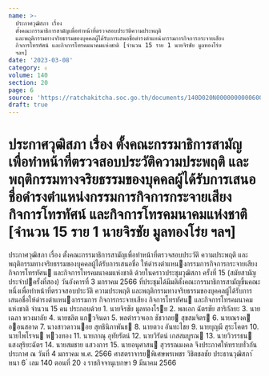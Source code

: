```yaml
---
name: >-
  ประกาศวุฒิสภา เรื่อง
  ตั้งคณะกรรมาธิการสามัญเพื่อทำหน้าที่ตรวจสอบประวัติความประพฤติ
  และพฤติกรรมทางจริยธรรมของบุคคลผู้ได้รับการเสนอชื่อดำรงตำแหน่งกรรมการกิจการกระจายเสียง
  กิจการโทรทัศน์ และกิจการโทรคมนาคมแห่งชาติ [จำนวน 15 ราย 1 นายจิรชัย มูลทองโร่ย
  ฯลฯ]
date: '2023-03-08'
category: ง
volume: 140
section: 20
page: 6
source: 'https://ratchakitcha.soc.go.th/documents/140D020N0000000000600.pdf'
draft: true
---
```


# ประกาศวุฒิสภา เรื่อง ตั้งคณะกรรมาธิการสามัญเพื่อทำหน้าที่ตรวจสอบประวัติความประพฤติ และพฤติกรรมทางจริยธรรมของบุคคลผู้ได้รับการเสนอชื่อดำรงตำแหน่งกรรมการกิจการกระจายเสียง กิจการโทรทัศน์ และกิจการโทรคมนาคมแห่งชาติ [จำนวน 15 ราย 1 นายจิรชัย มูลทองโร่ย ฯลฯ]

ประกาศวุฒิสภา เรื่อง ตั้งคณะกรรมาธิการสามัญเพื่อทําหน้าที่ตรวจสอบประวัติ ความประพฤติ และพฤติกรรมทางจริยธรรมของบุคคลผู้ได้รับการเสนอชื่อ ให้ดํารงตําแหนงกรรมการกิจการกระจายเสียง กิจการโทรทัศน และกิจการโทรคมนาคมแห่งชาติ ด้วยในคราวประชุมวุฒิสภา ครั้งที่ 15 (สมัยสามัญประจําปครั้งที่สอง) วันอังคารที่ 3 มกราคม 2566 ที่ประชุมได้มีมติตั้งคณะกรรมาธิการสามัญขึ้นคณะหนึ่งเพื่อทําหน้าที่ตรวจสอบประวัติ ความประพฤติ และพฤติกรรมทางจริยธรรมของบุคคลผู้ได้รับการเสนอชื่อให้ดํารงตําแหนงกรรมการ กิจการกระจายเสียง กิจการโทรทัศน และกิจการโทรคมนาคมแห่งชาติ จํานวน 15 คน ประกอบด้วย 1. นายจิรชัย มูลทองโรย 2. พลเอก ฉัตรชัย สาริกัลยะ 3. นายเฉลา พวงมาลัย 4. นายชลิต แกวจินดา 5. พลตํารวจเอก ชัชวาลย สุขสมจิตร 6. นายณรงค ออนสอาด 7. นางสาวดาวนอย สุทธินิภาพันธ 8. นายตวง อันทะไชย 9. นายบุญมี สุระโคตร 10. นายไพโรจน พวงทอง 11. นายภาณุ อุทัยรัตน์ 12. นายวิรัตน์ เกสสมบูรณ 13. นายวิวรรธน แสงสุริยะฉัตร 14. นายสมชาย แสวงการ 15. นายอนุศาสน สุวรรณมงคล จึงประกาศให้ทราบทั่วกัน ประกาศ ณ วันที่ 4 มกราคม พ.ศ. 2566 ศาสตราจารยพิเศษพรเพชร วิชิตชลชัย ประธานวุฒิสภา ้ หนา 6 ่ เลม 140 ตอนที่ 20 ง ราชกิจจานุเบกษา 9 มีนาคม 2566
